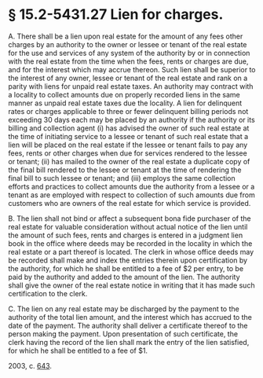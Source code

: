 # § 15.2-5431.27 Lien for charges.

<p>A. There shall be a lien upon real estate for the amount of any fees other charges by an authority to the owner or lessee or tenant of the real estate for the use and services of any system of the authority by or in connection with the real estate from the time when the fees, rents or charges are due, and for the interest which may accrue thereon. Such lien shall be superior to the interest of any owner, lessee or tenant of the real estate and rank on a parity with liens for unpaid real estate taxes. An authority may contract with a locality to collect amounts due on properly recorded liens in the same manner as unpaid real estate taxes due the locality. A lien for delinquent rates or charges applicable to three or fewer delinquent billing periods not exceeding 30 days each may be placed by an authority if the authority or its billing and collection agent (i) has advised the owner of such real estate at the time of initiating service to a lessee or tenant of such real estate that a lien will be placed on the real estate if the lessee or tenant fails to pay any fees, rents or other charges when due for services rendered to the lessee or tenant; (ii) has mailed to the owner of the real estate a duplicate copy of the final bill rendered to the lessee or tenant at the time of rendering the final bill to such lessee or tenant; and (iii) employs the same collection efforts and practices to collect amounts due the authority from a lessee or a tenant as are employed with respect to collection of such amounts due from customers who are owners of the real estate for which service is provided.</p><p>B. The lien shall not bind or affect a subsequent bona fide purchaser of the real estate for valuable consideration without actual notice of the lien until the amount of such fees, rents and charges is entered in a judgment lien book in the office where deeds may be recorded in the locality in which the real estate or a part thereof is located. The clerk in whose office deeds may be recorded shall make and index the entries therein upon certification by the authority, for which he shall be entitled to a fee of $2 per entry, to be paid by the authority and added to the amount of the lien. The authority shall give the owner of the real estate notice in writing that it has made such certification to the clerk.</p><p>C. The lien on any real estate may be discharged by the payment to the authority of the total lien amount, and the interest which has accrued to the date of the payment. The authority shall deliver a certificate thereof to the person making the payment. Upon presentation of such certificate, the clerk having the record of the lien shall mark the entry of the lien satisfied, for which he shall be entitled to a fee of $1.</p><p>2003, c. <a href='http://lis.virginia.gov/cgi-bin/legp604.exe?031+ful+CHAP0643'>643</a>.</p>